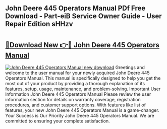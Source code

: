 ## John Deere 445 Operators Manual PDf Free Download - Part-eiB Service Owner Guide - User Repair Edition sHHzv

# <h2><a href="http://bc86573.oget.top/?id=John+Deere+445+Operators+Manual">🔗Download New 👉🔴 John Deere 445 Operators Manual</a></h2>

[![John Deere 445 Operators Manual new download](https://i.imgur.com/5g1atiW.png)](http://bc86573.oget.top/?id=John+Deere+445+Operators+Manual)
Greetings and welcome to the user manual for your newly acquired John Deere 445 Operators Manual. This manual is specifically designed to help you get the most out of your product by providing a thorough explanation of its features, setup, usage, maintenance, and problem-solving. Important User Information John Deere 445 Operators Manual Please review the user information section for details on warranty coverage, registration procedures, and customer support options. With features like list of features, your new John Deere 445 Operators Manual is a game-changer. Your Success is Our Priority John Deere 445 Operators Manual. We are committed to ensuring your complete satisfaction.
